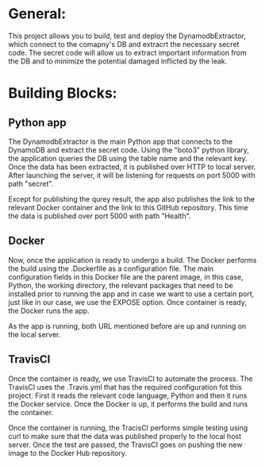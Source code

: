 # General:
This project allows you to build, test and deploy the DynamodbExtractor, which connect to the comapny's DB and extracrt the necessary secret code.
The secret code will allow us to extract important information from the DB and to minimize the potential damaged inflicted by the leak.

# Building Blocks:
## Python app
The DynamodbExtractor is the main Python app that connects to the DynamoDB and extract the secret code. 
Using the "boto3" python library, the application queries the DB using the table name and the relevant key. 
Once the data has been extracted, it is published over HTTP to local server. After launching the server, it will be 
listening for requests on port 5000 with path "secret". 

Except for publishing the qurey result, the app also publishes the link to the relevant Docker container and the 
link to this GitHub repository. This time the data is published over port 5000 with path "Health".

## Docker
Now, once the application is ready to undergo a build. The Docker performs the build using the .Dockerfile as a configuration file. 
The main configuration fields in this Docker file are the parent image, in this case, Python, the working directory, the relevant packages that need 
to be installed prior to running the app and in case we want to use a certain port, just like in our case, we use the EXPOSE option.
Once container is ready, the Docker runs the app.

As the app is running, both URL mentioned before are up and running on the local server.

## TravisCI
Once the container is ready, we use TravisCI to automate the process. The TravisCI uses the .Travis.yml that has the required configuration
fot this project. First it reads the relevant code language, Python and then it runs the Docker service. Once the Docker is up, it performs 
the build and runs the container. 

Once the container is running, the TracisCI performs simple testing using curl to make sure that the data was published properly to the local
host server. Once the test are passed, the TravisCI goes on pushing the new image to the Docker Hub repository.
